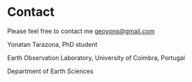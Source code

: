 # **Contact**

Please feel free to contact me [geoyons@gmail.com]()

Yonatan Tarazona, PhD student

Earth Observation Laboratory, University of Coimbra, Portugal

Department of Earth Sciences
